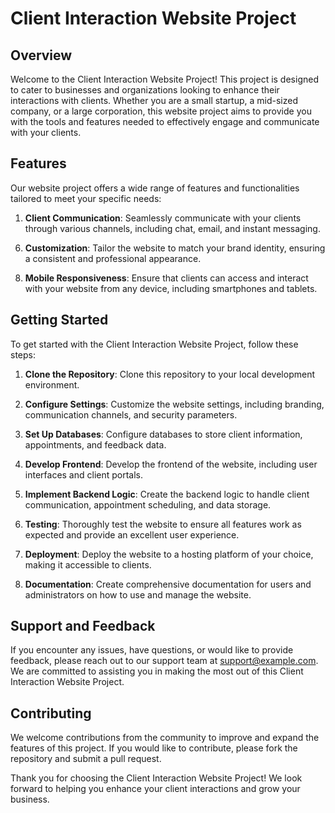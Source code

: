 # Client Interaction Website Project

## Overview

Welcome to the Client Interaction Website Project! This project is designed to cater to businesses and organizations looking to enhance their interactions with clients. Whether you are a small startup, a mid-sized company, or a large corporation, this website project aims to provide you with the tools and features needed to effectively engage and communicate with your clients.

## Features

Our website project offers a wide range of features and functionalities tailored to meet your specific needs:

1. **Client Communication**: Seamlessly communicate with your clients through various channels, including chat, email, and instant messaging.

<!-- 2. **Appointment Scheduling**: Allow clients to book appointments with your team, reducing scheduling conflicts and streamlining the process. -->

<!-- 3. **Client Portals**: Provide clients with secure access to their personal accounts and relevant information, enhancing transparency and convenience. -->

<!-- 4. **Feedback and Surveys**: Collect valuable feedback from clients to improve your products and services. Conduct surveys to gauge client satisfaction and make data-driven decisions. -->

<!-- 5. **Knowledge Base**: Build a comprehensive knowledge base or FAQ section to address common client queries and provide self-service options. -->

6. **Customization**: Tailor the website to match your brand identity, ensuring a consistent and professional appearance.

<!-- 7. **Analytics and Reporting**: Gain insights into client interactions, track user behavior, and measure the effectiveness of your communication strategies. -->

8. **Mobile Responsiveness**: Ensure that clients can access and interact with your website from any device, including smartphones and tablets.

<!-- 9. **Security**: Implement robust security measures to protect client data and maintain trust. -->

## Getting Started

To get started with the Client Interaction Website Project, follow these steps:

1. **Clone the Repository**: Clone this repository to your local development environment.

2. **Configure Settings**: Customize the website settings, including branding, communication channels, and security parameters.

3. **Set Up Databases**: Configure databases to store client information, appointments, and feedback data.

4. **Develop Frontend**: Develop the frontend of the website, including user interfaces and client portals.

5. **Implement Backend Logic**: Create the backend logic to handle client communication, appointment scheduling, and data storage.

6. **Testing**: Thoroughly test the website to ensure all features work as expected and provide an excellent user experience.

7. **Deployment**: Deploy the website to a hosting platform of your choice, making it accessible to clients.

8. **Documentation**: Create comprehensive documentation for users and administrators on how to use and manage the website.

## Support and Feedback

If you encounter any issues, have questions, or would like to provide feedback, please reach out to our support team at [support@example.com](mailto:support@example.com). We are committed to assisting you in making the most out of this Client Interaction Website Project.

## Contributing

We welcome contributions from the community to improve and expand the features of this project. If you would like to contribute, please fork the repository and submit a pull request.

Thank you for choosing the Client Interaction Website Project! We look forward to helping you enhance your client interactions and grow your business.
